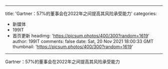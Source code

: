
---
title: 'Gartner：57%的董事会在2022年之间提高其风险承受能力'
categories: 
 - 新媒体
 - 199IT
 - 首页更新
headimg: 'https://picsum.photos/400/300?random=1619'
author: 199IT
comments: false
date: Sat, 20 Nov 2021 18:00:33 GMT
thumbnail: 'https://picsum.photos/400/300?random=1619'
---

<div>   
Gartner：57%的董事会在2022年之间提高其风险承受能力  
</div>
            